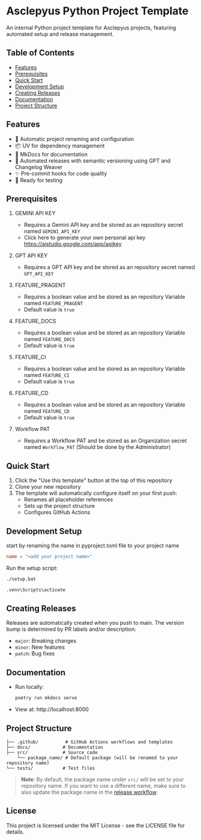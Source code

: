 # Asclepyus Python Project Template

An internal Python project template for Asclepyus projects, featuring automated setup and release management.

## Table of Contents

- [Features](#features)
- [Prerequisites](#prerequisites)
- [Quick Start](#quick-start)
- [Development Setup](#development-setup)
- [Creating Releases](#creating-releases)
- [Documentation](#documentation)
- [Project Structure](#project-structure)

## Features

- 🚀 Automatic project renaming and configuration
- 📦 UV for dependency management
- 📝 MkDocs for documentation
- 🔄 Automated releases with semantic versioning using GPT and Changelog Weaver
- ✨ Pre-commit hooks for code quality
- 🧪 Ready for testing

## Prerequisites

1. GEMINI API KEY
   - Requires a Gemini API key and  be stored as an repository secret named `GEMINI_API_KEY`
   - Click here to generate your own personal api key https://aistudio.google.com/app/apikey

2. GPT API KEY
   - Requires a GPT API key and  be stored as an repository secret named `GPT_API_KEY`

3. FEATURE_PRAGENT
   - Requires a boolean value and  be stored as an repository Variable named `FEATURE_PRAGENT`
   - Default value is `true`

4. FEATURE_DOCS
   - Requires a boolean value and  be stored as an repository Variable named `FEATURE_DOCS`
   - Default value is `true`

5. FEATURE_CI
   - Requires a boolean value and  be stored as an repository Variable named `FEATURE_CI`
   - Default value is `true`

6. FEATURE_CD
   - Requires a boolean value and  be stored as an repository Variable named `FEATURE_CD`
   - Default value is `true`

7. Workflow PAT
   - Requires a Workflow PAT and  be stored as an Organization secret named `Workflow_PAT` (Should be done by the Administrator)

## Quick Start

1. Click the "Use this template" button at the top of this repository
2. Clone your new repository
3. The template will automatically configure itself on your first push:
   - Renames all placeholder references
   - Sets up the project structure
   - Configures GitHub Actions

## Development Setup
start by renaming the name in pyproject.toml file to your project name

```toml
name = "<add your project name>"
```

Run the setup script:
```bash
./setup.bat
```
```bash
.venv\Scripts\activate
```

## Creating Releases

Releases are automatically created when you push to main. The version bump is determined by PR labels and/or description:
- `major`: Breaking changes
- `minor`: New features
- `patch`: Bug fixes

## Documentation

- Run locally:
  ```bash
  poetry run mkdocs serve
  ```
- View at: http://localhost:8000

## Project Structure

```
├── .github/          # GitHub Actions workflows and templates
├── docs/            # Documentation
├── src/             # Source code
    └── package_name/ # Default package (will be renamed to your repository name)
└── tests/           # Test files
```

> **Note**: By default, the package name under `src/` will be set to your repository name. If you want to use a different name, make sure to also update the package name in the [release workflow](.github/workflows/release.yml#L34).

## License

This project is licensed under the MIT License - see the LICENSE file for details.